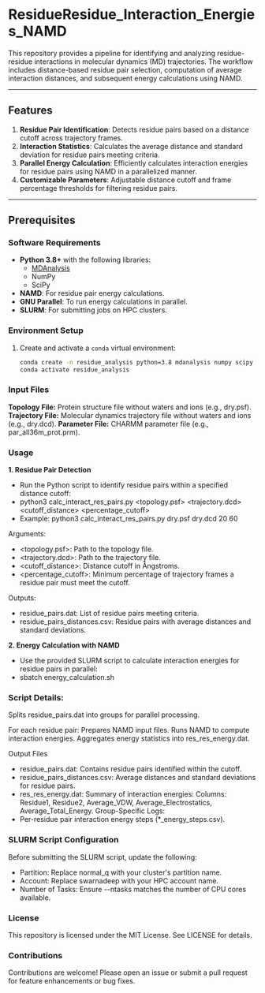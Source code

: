 # ResidueResidue_Interaction_Energies_NAMD

This repository provides a pipeline for identifying and analyzing residue-residue interactions in molecular dynamics (MD) trajectories. The workflow includes distance-based residue pair selection, computation of average interaction distances, and subsequent energy calculations using NAMD.

---

## Features
1. **Residue Pair Identification**: Detects residue pairs based on a distance cutoff across trajectory frames.
2. **Interaction Statistics**: Calculates the average distance and standard deviation for residue pairs meeting criteria.
3. **Parallel Energy Calculation**: Efficiently calculates interaction energies for residue pairs using NAMD in a parallelized manner.
4. **Customizable Parameters**: Adjustable distance cutoff and frame percentage thresholds for filtering residue pairs.

---

## Prerequisites

### Software Requirements
- **Python 3.8+** with the following libraries:
  - [MDAnalysis](https://www.mdanalysis.org/)
  - NumPy
  - SciPy
- **NAMD**: For residue pair energy calculations.
- **GNU Parallel**: To run energy calculations in parallel.
- **SLURM**: For submitting jobs on HPC clusters.

### Environment Setup
1. Create and activate a `conda` virtual environment:
   ```bash
   conda create -n residue_analysis python=3.8 mdanalysis numpy scipy -y
   conda activate residue_analysis

### Input Files
**Topology File:** Protein structure file without waters and ions (e.g., dry.psf).
**Trajectory File:** Molecular dynamics trajectory file without waters and ions (e.g., dry.dcd).
**Parameter File:** CHARMM parameter file (e.g., par_all36m_prot.prm).

### Usage
  **1. Residue Pair Detection**
  - Run the Python script to identify residue pairs within a specified distance cutoff:
  - python3 calc_interact_res_pairs.py <topology.psf> <trajectory.dcd> <cutoff_distance> <percentage_cutoff>
  - Example: python3 calc_interact_res_pairs.py dry.psf dry.dcd 20 60
  
  Arguments:
  - <topology.psf>: Path to the topology file.
  - <trajectory.dcd>: Path to the trajectory file.
  - <cutoff_distance>: Distance cutoff in Ångstroms.
  - <percentage_cutoff>: Minimum percentage of trajectory frames a residue pair must meet the cutoff.
  
  Outputs:
  - residue_pairs.dat: List of residue pairs meeting criteria.
  - residue_pairs_distances.csv: Residue pairs with average distances and standard deviations.
  
  **2. Energy Calculation with NAMD**
  - Use the provided SLURM script to calculate interaction energies for residue pairs in parallel:
  - sbatch energy_calculation.sh

### Script Details:
Splits residue_pairs.dat into groups for parallel processing.

For each residue pair:
Prepares NAMD input files.
Runs NAMD to compute interaction energies.
Aggregates energy statistics into res_res_energy.dat.

Output Files
- residue_pairs.dat: Contains residue pairs identified within the cutoff.
- residue_pairs_distances.csv: Average distances and standard deviations for residue pairs.
- res_res_energy.dat: Summary of interaction energies:
Columns: Residue1, Residue2, Average_VDW, Average_Electrostatics, Average_Total_Energy.
Group-Specific Logs:
- Per-residue pair interaction energy steps (*_energy_steps.csv).
  
### SLURM Script Configuration
Before submitting the SLURM script, update the following:

 - Partition: Replace normal_q with your cluster's partition name.
 - Account: Replace swarnadeep with your HPC account name.
 - Number of Tasks: Ensure --ntasks matches the number of CPU cores available.

###  License
This repository is licensed under the MIT License. See LICENSE for details.

###  Contributions
Contributions are welcome! Please open an issue or submit a pull request for feature enhancements or bug fixes.

